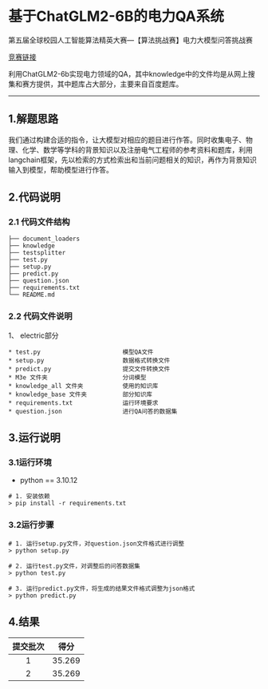 # 基于ChatGLM2-6B的电力QA系统
第五届全球校园人工智能算法精英大赛—【算法挑战赛】电力大模型问答挑战赛

[竞赛链接](http://bdc.saikr.com/vse/48006)

利用ChatGLM2-6b实现电力领域的QA，其中knowledge中的文件均是从网上搜集和赛方提供，其中题库占大部分，主要来自百度题库。

------

## 1.解题思路

我们通过构建合适的指令，让大模型对相应的题目进行作答。同时收集电子、物理、化学、数学等学科的背景知识以及注册电气工程师的参考资料和题库，利用langchain框架，先以检索的方式检索出和当前问题相关的知识，再作为背景知识输入到模型，帮助模型进行作答。

## 2.代码说明

### 2.1 代码文件结构
```
├── document_loaders
├── knowledge
├── testsplitter
├── test.py
├── setup.py
├── predict.py
├── question.json
├── requirements.txt
└── README.md
```

### 2.2 代码文件说明

1、 electric部分  
``` 
* test.py                       模型QA文件   
* setup.py                      数据格式转换文件   
* predict.py                    提交文件转换文件    
* M3e 文件夹                     分词模型
* knowledge_all 文件夹           使用的知识库
* knowledge_base 文件夹          部分知识库
* requirements.txt              运行环境要求    
* question.json                 进行QA问答的数据集          
```

## 3.运行说明

### 3.1运行环境

* python == 3.10.12
```
# 1. 安装依赖
> pip install -r requirements.txt
```

### 3.2运行步骤
```
# 1. 运行setup.py文件，对question.json文件格式进行调整
> python setup.py

# 2. 运行test.py文件，对调整后的问答数据集
> python test.py

# 3. 运行predict.py文件，将生成的结果文件格式调整为json格式
> python predict.py
```

## 4.结果

<div align=center>

| 提交批次 | 得分 |
| :----:| :----: |
| 1 | 35.269 |
| 2 | 35.269 |

</div>
